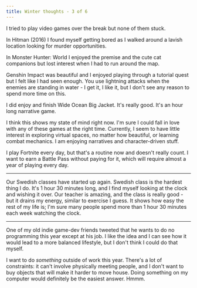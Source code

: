 ```yaml
---
title: Winter thoughts - 3 of 6
---
```


I tried to play video games over the break but none of them stuck.

In Hitman (2016) I found myself getting bored as I walked around a lavish location looking for murder opportunities.

In Monster Hunter: World I enjoyed the premise and the cute cat companions but lost interest when I had to run around the map.

Genshin Impact was beautiful and I enjoyed playing through a tutorial quest but I felt like I had seen enough. You use lightning attacks when the enemies are standing in water - I get it, I like it, but I don't see any reason to spend more time on this.

I did enjoy and finish Wide Ocean Big Jacket. It's really good. It's an hour long narrative game.

I think this shows my state of mind right now. I'm sure I could fall in love with any of these games at the right time. Currently, I seem to have little interest in exploring virtual spaces, no matter how beautiful, or learning combat mechanics. I am enjoying narratives and character-driven stuff.

I play Fortnite every day, but that's a routine now and doesn't really count. I want to earn a Battle Pass without paying for it, which will require almost a year of playing every day.

* * *

Our Swedish classes have started up again. Swedish class is the hardest thing I do. It's 1 hour 30 minutes long, and I find myself looking at the clock and wishing it over. Our teacher is amazing, and the class is really good - but it drains my energy, similar to exercise I guess. It shows how easy the rest of my life is; I'm sure many people spend more than 1 hour 30 minutes each week watching the clock.

* * *

One of my old indie game-dev friends tweeted that he wants to do no programming this year except at his job. I like the idea and I can see how it would lead to a more balanced lifestyle, but I don't think I could do that myself.

I want to do _something_ outside of work this year. There's a lot of constraints: it can't involve physically meeting people, and I don't want to buy objects that will make it harder to move house. Doing something on my computer would definitely be the easiest answer. Hmmm.
